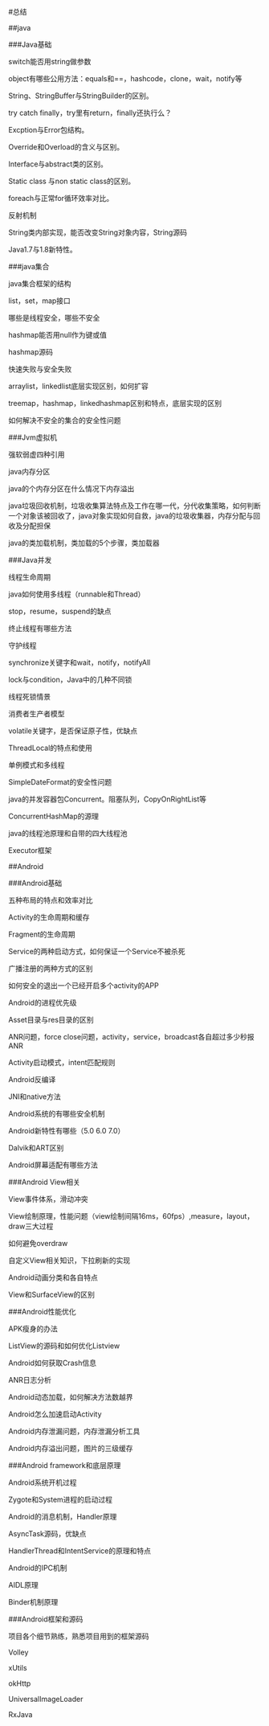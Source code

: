 #总结
  
##java

###Java基础

   switch能否用string做参数
   
   object有哪些公用方法：equals和==，hashcode，clone，wait，notify等
   
   String、StringBuffer与StringBuilder的区别。
   
   try catch finally，try里有return，finally还执行么？
   
   Excption与Error包结构。
   
   Override和Overload的含义与区别。
   
   Interface与abstract类的区别。
   
   Static class 与non static class的区别。
   
   foreach与正常for循环效率对比。
   
   反射机制
   
   String类内部实现，能否改变String对象内容，String源码
   
   Java1.7与1.8新特性。
   
###java集合
  
  java集合框架的结构
  
  list，set，map接口
  
  哪些是线程安全，哪些不安全
  
  hashmap能否用null作为键或值
  
  hashmap源码
  
  快速失败与安全失败
  
  arraylist，linkedlist底层实现区别，如何扩容
  
  treemap，hashmap，linkedhashmap区别和特点，底层实现的区别
  
  如何解决不安全的集合的安全性问题
  
###Jvm虚拟机

  强软弱虚四种引用

  java内存分区
  
  java的个内存分区在什么情况下内存溢出
  
  java垃圾回收机制，垃圾收集算法特点及工作在哪一代，分代收集策略，如何判断一个对象该被回收了，java对象实现如何自救，java的垃圾收集器，内存分配与回收及分配担保
  
  java的类加载机制，类加载的5个步骤，类加载器
  
###Java并发

  线程生命周期
  
  java如何使用多线程（runnable和Thread）
  
  stop，resume，suspend的缺点
  
  终止线程有哪些方法
  
  守护线程
  
  synchronize关键字和wait，notify，notifyAll
  
  lock与condition，Java中的几种不同锁
  
  线程死锁情景
  
  消费者生产者模型
  
  volatile关键字，是否保证原子性，优缺点
  
  ThreadLocal的特点和使用
  
  单例模式和多线程
  
  SimpleDateFormat的安全性问题
  
  java的并发容器包Concurrent。阻塞队列，CopyOnRightList等
  
  ConcurrentHashMap的源理
  
  java的线程池原理和自带的四大线程池
  
  Executor框架
  
##Android

###Android基础

  五种布局的特点和效率对比

  Activity的生命周期和缓存

  Fragment的生命周期

  Service的两种启动方式，如何保证一个Service不被杀死

  广播注册的两种方式的区别
  
  如何安全的退出一个已经开启多个activity的APP
  
  Android的进程优先级
  
  Asset目录与res目录的区别
  
  ANR问题，force close问题，activity，service，broadcast各自超过多少秒报ANR
  
  Activity启动模式，intent匹配规则
  
  Android反编译
  
  JNI和native方法
  
  Android系统的有哪些安全机制
  
  Android新特性有哪些（5.0 6.0 7.0）
  
  Dalvik和ART区别
  
  Android屏幕适配有哪些方法

###Android View相关

  View事件体系，滑动冲突
  
  View绘制原理，性能问题（view绘制间隔16ms，60fps）,measure，layout，draw三大过程
  
  如何避免overdraw
  
  自定义View相关知识，下拉刷新的实现
  
  Android动画分类和各自特点
  
  View和SurfaceView的区别

###Android性能优化

  APK瘦身的办法

  ListView的源码和如何优化Listview

  Android如何获取Crash信息
  
  ANR日志分析
  
  Android动态加载，如何解决方法数越界

  Android怎么加速启动Activity
  
  Android内存泄漏问题，内存泄漏分析工具
  
  Android内存溢出问题，图片的三级缓存
  
###Android framework和底层原理

  Android系统开机过程
  
  Zygote和System进程的启动过程

  Android的消息机制，Handler原理
  
  AsyncTask源码，优缺点
  
  HandlerThread和IntentService的原理和特点

  Android的IPC机制
  
  AIDL原理
  
  Binder机制原理
  

###Android框架和源码

  项目各个细节熟练，熟悉项目用到的框架源码
  
  Volley
  
  xUtils
  
  okHttp
  
  UniversalImageLoader
  
  RxJava
  
  
  
  
  
  
  
  
  
  
  
  
  
  
  
  
  
  
  
  
  

  
